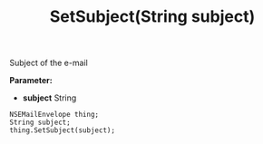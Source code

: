 ﻿---
uid: crmscript_ref_NSEMailEnvelope_SetSubject
title: SetSubject(String subject)
intellisense: NSEMailEnvelope.SetSubject
keywords: NSEMailEnvelope, GetSubject
so.topic: reference
---

Subject of the e-mail

**Parameter:** 
 - **subject** String

```crmscript
NSEMailEnvelope thing;
String subject;
thing.SetSubject(subject);
```

